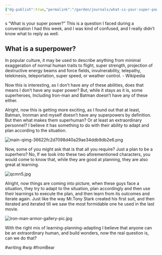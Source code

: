 ```yaml
---
{"dg-publish":true,"permalink":"/garden/journals/what-is-your-super-power/","title":"What is your super power","tags":["thoughts","seeds"],"noteIcon":1,"created":"2024-11-30T20:41:36.994+01:00","updated":"2024-11-30T22:53:24.881+01:00"}
---
```


s
“What is your super power?” This is a question I faced during a conversation I had this week, and I was kind of confused, and I really didn’t know what to reply as well.

## What is a superpower?
In popular culture, it may be used to describe anything from minimal exaggeration of normal human traits to flight, super strength, projection of destructive energy beams and force fields, invulnerability, telepathy, telekinesis, teleportation, super speed, or weather control. - Wikipedia

Now this is interesting, as I don’t have any of these abilities, does that means I don’t have any super power? But, while it stays as it is, some superheroes, Including Iron-man and Batman doesn’t have any of these either. 

Alright, now this is getting more exciting, as I found out that at least, Batman, Ironman and myself doesn’t have any superpowers by definition. But then what makes them superhuman? Or at least an extraordinary personnel? I believe it has something to do with their ability to adapt and plan according to the situation.

![main-qimg-36622fc2d7098d40a29ae34ddb9db2e6.png](blob:capacitor://localhost/e71dd348-d31a-4502-a218-311dd4e1d1d5)

Now, some of you might ask that is that all you require? Just a plan to be a superhero? No, If we look into these two aforementioned characters, you would come to know that, while they are good at planning, they are also great at learning.

![qcmn5.jpg](blob:capacitor://localhost/b6ea18dd-46a5-445e-96a3-036d07d41b4e)

Alright, now things are coming into picture, when these guys face a situation, they try to adapt to the situation, plan accordingly and then use their learnings to execute the plan, and then learn from its outcomes and iterate again. Just like the way Mr.Tony Stark created his first suit, and then iterated and iterated till we saw the most formidable one he used in the last movie.

![iron-man-armor-gallery-pic.jpg](blob:capacitor://localhost/e5673550-1c0e-453c-9868-9710d17a1925)

With the right mix of learning-planning-adapting I believe that anyone can be an extraordinary human, and build wonders, now the real question is, can we do that?

#writing #wip #fromBear